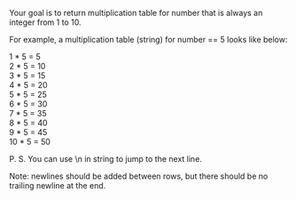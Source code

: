 Your goal is to return multiplication table for number that is always an integer from 1 to 10.

For example, a multiplication table (string) for number == 5 looks like below:

1 * 5 = 5  
2 * 5 = 10  
3 * 5 = 15  
4 * 5 = 20  
5 * 5 = 25  
6 * 5 = 30  
7 * 5 = 35  
8 * 5 = 40  
9 * 5 = 45  
10 * 5 = 50

P. S. You can use \n in string to jump to the next line.

Note: newlines should be added between rows, but there should be no trailing newline at the end.
